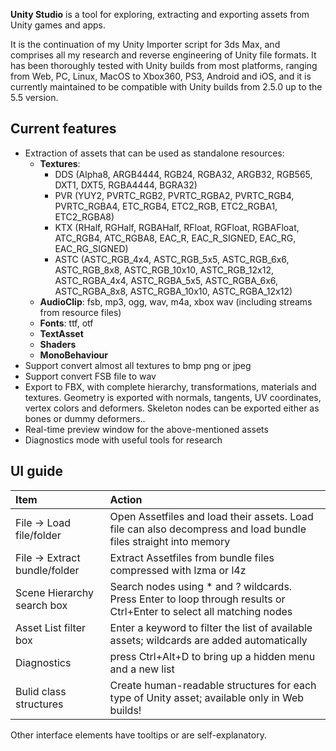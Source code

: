 **Unity Studio** is a tool for exploring, extracting and exporting assets from Unity games and apps.

It is the continuation of my Unity Importer script for 3ds Max, and comprises all my research and reverse engineering of Unity file formats. It has been thoroughly tested with Unity builds from most platforms, ranging from Web, PC, Linux, MacOS to Xbox360, PS3, Android and iOS, and it is currently maintained to be compatible with Unity builds from 2.5.0 up to the 5.5 version.

## Current features

* Extraction of assets that can be used as standalone resources:
  * **Textures**: 
    * DDS (Alpha8, ARGB4444, RGB24, RGBA32, ARGB32, RGB565, DXT1, DXT5, RGBA4444, BGRA32)
    * PVR (YUY2, PVRTC_RGB2, PVRTC_RGBA2, PVRTC_RGB4, PVRTC_RGBA4, ETC_RGB4, ETC2_RGB, ETC2_RGBA1, ETC2_RGBA8)
    * KTX (RHalf, RGHalf, RGBAHalf, RFloat, RGFloat, RGBAFloat, ATC_RGB4, ATC_RGBA8, EAC_R, EAC_R_SIGNED, EAC_RG, EAC_RG_SIGNED)
    * ASTC (ASTC_RGB_4x4, ASTC_RGB_5x5, ASTC_RGB_6x6, ASTC_RGB_8x8, ASTC_RGB_10x10, ASTC_RGB_12x12, ASTC_RGBA_4x4, ASTC_RGBA_5x5, ASTC_RGBA_6x6, ASTC_RGBA_8x8, ASTC_RGBA_10x10, ASTC_RGBA_12x12)
  * **AudioClip**: fsb, mp3, ogg, wav, m4a, xbox wav (including streams from resource files)
  * **Fonts**: ttf, otf
  * **TextAsset**
  * **Shaders**
  * **MonoBehaviour**
* Support convert almost all textures to bmp png or jpeg
* Support convert FSB file to wav
* Export to FBX, with complete hierarchy, transformations, materials and textures. Geometry is exported with normals, tangents, UV coordinates, vertex colors and deformers. Skeleton nodes can be exported either as bones or dummy deformers..
* Real-time preview window for the above-mentioned assets
* Diagnostics mode with useful tools for research


## UI guide

| Item                          | Action
| :---------------------------- | :----------------------------
| File -> Load file/folder      | Open Assetfiles and load their assets. Load file can also decompress and load bundle files straight into memory
| File -> Extract bundle/folder | Extract Assetfiles from bundle files compressed with lzma or l4z
| Scene Hierarchy search box    | Search nodes using * and ? wildcards. Press Enter to loop through results or Ctrl+Enter to select all matching nodes
| Asset List filter box         | Enter a keyword to filter the list of available assets; wildcards are added automatically
| Diagnostics                   | press Ctrl+Alt+D to bring up a hidden menu and a new list
| Bulid class structures        | Create human-readable structures for each type of Unity asset; available only in Web builds!

Other interface elements have tooltips or are self-explanatory.
